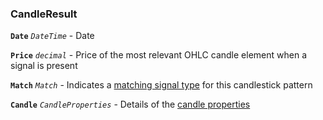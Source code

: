 ### CandleResult

**`Date`** _`DateTime`_ - Date

**`Price`** _`decimal`_ - Price of the most relevant OHLC candle element when a signal is present

**`Match`** _`Match`_ - Indicates a [matching signal type]({{site.baseurl}}/guide/#match) for this candlestick pattern

**`Candle`** _`CandleProperties`_ - Details of the [candle properties]({{site.baseurl}}/guide/#candle)
